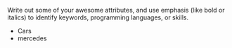Write out some of your awesome attributes, and use emphasis (like bold or italics) to identify keywords, programming languages, or skills. 
* Cars
 * mercedes

